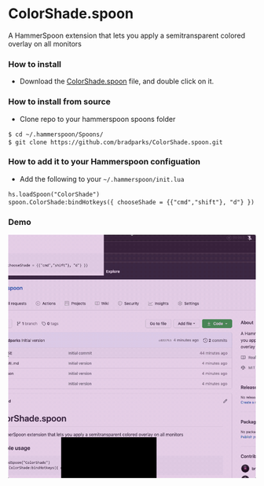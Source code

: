 # ColorShade.spoon
A HammerSpoon extension that lets you apply a semitransparent colored overlay on all monitors

### How to install
- Download the [ColorShade.spoon](https://github.com/bradparks/ColorShade.spoon/blob/main/ColorShade.spoon?raw=true) file, and double click on it.

### How to install from source
- Clone repo to your hammerspoon spoons folder

```
$ cd ~/.hammerspoon/Spoons/
$ git clone https://github.com/bradparks/ColorShade.spoon.git 
```

### How to add it to your Hammerspoon configuation 
- Add the following to your `~/.hammerspoon/init.lua`

```
hs.loadSpoon("ColorShade")
spoon.ColorShade:bindHotkeys({ chooseShade = {{"cmd","shift"}, "d"} })
```

### Demo
![Sample](sample.gif)
